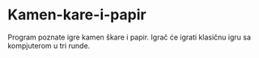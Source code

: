 # Kamen-kare-i-papir
Program poznate igre kamen škare i papir. Igrač će igrati klasičnu igru sa kompjuterom u tri runde.

